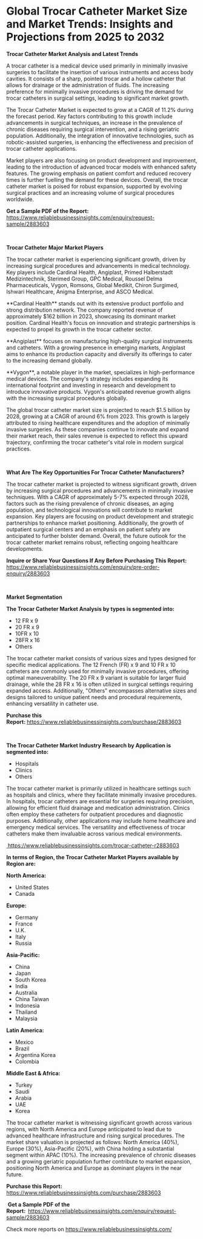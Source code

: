 <p><h1>Global Trocar Catheter Market Size and Market Trends: Insights and Projections from 2025 to 2032</h1></p><p><strong>Trocar Catheter Market Analysis and Latest Trends</strong></p>
<p><p>A trocar catheter is a medical device used primarily in minimally invasive surgeries to facilitate the insertion of various instruments and access body cavities. It consists of a sharp, pointed trocar and a hollow catheter that allows for drainage or the administration of fluids. The increasing preference for minimally invasive procedures is driving the demand for trocar catheters in surgical settings, leading to significant market growth.</p><p>The Trocar Catheter Market is expected to grow at a CAGR of 11.2% during the forecast period. Key factors contributing to this growth include advancements in surgical techniques, an increase in the prevalence of chronic diseases requiring surgical intervention, and a rising geriatric population. Additionally, the integration of innovative technologies, such as robotic-assisted surgeries, is enhancing the effectiveness and precision of trocar catheter applications.</p><p>Market players are also focusing on product development and improvement, leading to the introduction of advanced trocar models with enhanced safety features. The growing emphasis on patient comfort and reduced recovery times is further fuelling the demand for these devices. Overall, the trocar catheter market is poised for robust expansion, supported by evolving surgical practices and an increasing volume of surgical procedures worldwide.</p></p>
<p><strong>Get a Sample PDF of the Report:&nbsp;</strong> <a href="https://www.reliablebusinessinsights.com/enquiry/request-sample/2883603?utm_campaign=2789&utm_medium=2&utm_source=Github&utm_content=ia&utm_term=13032025&utm_id=trocar-catheter">https://www.reliablebusinessinsights.com/enquiry/request-sample/2883603</a></p>
<p>&nbsp;</p>
<p><strong>Trocar Catheter Major Market Players</strong></p>
<p><p>The trocar catheter market is experiencing significant growth, driven by increasing surgical procedures and advancements in medical technology. Key players include Cardinal Health, Angiplast, Primed Halberstadt Medizintechnik, Sterimed Group, GPC Medical, Roussel Delma Pharmaceuticals, Vygon, Romsons, Global Medikit, Chiron Surgimed, Ishwari Healthcare, Anigma Enterprise, and ASCO Medical.</p><p>**Cardinal Health** stands out with its extensive product portfolio and strong distribution network. The company reported revenue of approximately $162 billion in 2023, showcasing its dominant market position. Cardinal Health's focus on innovation and strategic partnerships is expected to propel its growth in the trocar catheter sector.</p><p>**Angiplast** focuses on manufacturing high-quality surgical instruments and catheters. With a growing presence in emerging markets, Angiplast aims to enhance its production capacity and diversify its offerings to cater to the increasing demand globally.</p><p>**Vygon**, a notable player in the market, specializes in high-performance medical devices. The company's strategy includes expanding its international footprint and investing in research and development to introduce innovative products. Vygon's anticipated revenue growth aligns with the increasing surgical procedures globally.</p><p>The global trocar catheter market size is projected to reach $1.5 billion by 2028, growing at a CAGR of around 6% from 2023. This growth is largely attributed to rising healthcare expenditures and the adoption of minimally invasive surgeries. As these companies continue to innovate and expand their market reach, their sales revenue is expected to reflect this upward trajectory, confirming the trocar catheter's vital role in modern surgical practices.</p></p>
<p>&nbsp;</p>
<p><strong>What Are The Key Opportunities For Trocar Catheter Manufacturers?</strong></p>
<p><p>The trocar catheter market is projected to witness significant growth, driven by increasing surgical procedures and advancements in minimally invasive techniques. With a CAGR of approximately 5-7% expected through 2028, factors such as the rising prevalence of chronic diseases, an aging population, and technological innovations will contribute to market expansion. Key players are focusing on product development and strategic partnerships to enhance market positioning. Additionally, the growth of outpatient surgical centers and an emphasis on patient safety are anticipated to further bolster demand. Overall, the future outlook for the trocar catheter market remains robust, reflecting ongoing healthcare developments.</p></p>
<p><strong>Inquire or Share Your Questions If Any Before Purchasing This Report:</strong> <a href="https://www.reliablebusinessinsights.com/enquiry/pre-order-enquiry/2883603?utm_campaign=2789&utm_medium=2&utm_source=Github&utm_content=ia&utm_term=13032025&utm_id=trocar-catheter">https://www.reliablebusinessinsights.com/enquiry/pre-order-enquiry/2883603</a></p>
<p>&nbsp;</p>
<p><strong>Market Segmentation</strong></p>
<p><strong>The Trocar Catheter Market Analysis by types is segmented into:</strong></p>
<p><ul><li>12 FR x 9</li><li>20 FR x 9</li><li>10FR x 10</li><li>28FR x 16</li><li>Others</li></ul></p>
<p><p>The trocar catheter market consists of various sizes and types designed for specific medical applications. The 12 French (FR) x 9 and 10 FR x 10 catheters are commonly used for minimally invasive procedures, offering optimal maneuverability. The 20 FR x 9 variant is suitable for larger fluid drainage, while the 28 FR x 16 is often utilized in surgical settings requiring expanded access. Additionally, "Others" encompasses alternative sizes and designs tailored to unique patient needs and procedural requirements, enhancing versatility in catheter use.</p></p>
<p><strong>Purchase this Report:&nbsp;</strong><a href="https://www.reliablebusinessinsights.com/purchase/2883603?utm_campaign=2789&utm_medium=2&utm_source=Github&utm_content=ia&utm_term=13032025&utm_id=trocar-catheter">https://www.reliablebusinessinsights.com/purchase/2883603</a></p>
<p>&nbsp;</p>
<p><strong>The Trocar Catheter Market Industry Research by Application is segmented into:</strong></p>
<p><ul><li>Hospitals</li><li>Clinics</li><li>Others</li></ul></p>
<p><p>The trocar catheter market is primarily utilized in healthcare settings such as hospitals and clinics, where they facilitate minimally invasive procedures. In hospitals, trocar catheters are essential for surgeries requiring precision, allowing for efficient fluid drainage and medication administration. Clinics often employ these catheters for outpatient procedures and diagnostic purposes. Additionally, other applications may include home healthcare and emergency medical services. The versatility and effectiveness of trocar catheters make them invaluable across various medical environments.</p></p>
<p><a href="https://www.reliablebusinessinsights.com/trocar-catheter-r2883603?utm_campaign=2789&utm_medium=2&utm_source=Github&utm_content=ia&utm_term=13032025&utm_id=trocar-catheter">&nbsp;https://www.reliablebusinessinsights.com/trocar-catheter-r2883603</a></p>
<p><strong>In terms of Region, the Trocar Catheter Market Players available by Region are:</strong></p>
<p>
    <p> <strong> North America: </strong>
        <ul>
            <li>United States</li>
            <li>Canada</li>
        </ul>
        </p> 
    <p> <strong> Europe: </strong>
        <ul>
            <li>Germany</li>
            <li>France</li>
            <li>U.K.</li>
            <li>Italy</li>
            <li>Russia</li>
        </ul>
        </p> 
    <p> <strong> Asia-Pacific: </strong>
        <ul>
            <li>China</li>
            <li>Japan</li>
            <li>South Korea</li>
            <li>India</li>
            <li>Australia</li>
            <li>China Taiwan</li>
            <li>Indonesia</li>
            <li>Thailand</li>
            <li>Malaysia</li>
        </ul>
        </p> 
    <p> <strong> Latin America: </strong>
        <ul>
            <li>Mexico</li>
            <li>Brazil</li>
            <li>Argentina Korea</li>
            <li>Colombia</li>
        </ul>
        </p> 
    <p> <strong> Middle East & Africa: </strong>
        <ul>
            <li>Turkey</li>
            <li>Saudi</li>
            <li>Arabia</li>
            <li>UAE</li>
            <li>Korea</li>
        </ul>
    </p>
    </p>
<p><p>The trocar catheter market is witnessing significant growth across various regions, with North America and Europe anticipated to lead due to advanced healthcare infrastructure and rising surgical procedures. The market share valuation is projected as follows: North America (40%), Europe (30%), Asia-Pacific (20%), with China holding a substantial segment within APAC (10%). The increasing prevalence of chronic diseases and a growing geriatric population further contribute to market expansion, positioning North America and Europe as dominant players in the near future.</p></p>
<p><strong>Purchase this Report: </strong><a href="https://www.reliablebusinessinsights.com/purchase/2883603?utm_campaign=2789&utm_medium=2&utm_source=Github&utm_content=ia&utm_term=13032025&utm_id=trocar-catheter">https://www.reliablebusinessinsights.com/purchase/2883603</a></p>
<p>&nbsp;<strong>Get a Sample PDF of the Report:&nbsp;&nbsp;</strong><a href="https://www.reliablebusinessinsights.com/enquiry/request-sample/2883603?utm_campaign=2789&utm_medium=2&utm_source=Github&utm_content=ia&utm_term=13032025&utm_id=trocar-catheter">https://www.reliablebusinessinsights.com/enquiry/request-sample/2883603</a></p>
<p><strong></strong></p>
<p>Check more reports on <a href="https://www.reliablebusinessinsights.com/?utm_campaign=2789&utm_medium=2&utm_source=Github&utm_content=ia&utm_term=13032025&utm_id=trocar-catheter">https://www.reliablebusinessinsights.com/</a></p>